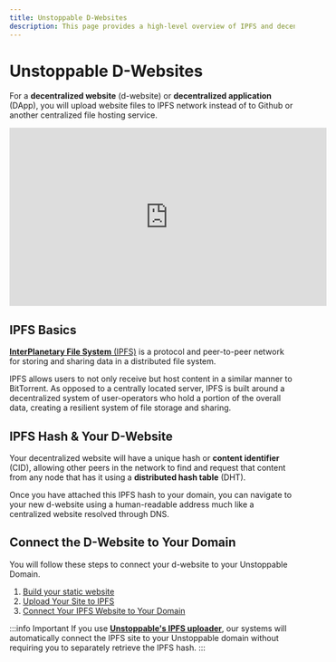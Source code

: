 ```yaml
---
title: Unstoppable D-Websites
description: This page provides a high-level overview of IPFS and decentralized websites and how they work alongside Unstoppable domains.
---
```


# Unstoppable D-Websites

For a **decentralized website** \(d-website\) or **decentralized application** \(DApp\), you will upload website files to IPFS network instead of to Github or another centralized file hosting service. 

<iframe width="560" height="315" src="https://www.youtube.com/embed/I9vTeAtELOk" title="YouTube video player" frameborder="0" allow="accelerometer; autoplay; clipboard-write; encrypted-media; gyroscope; picture-in-picture" allowfullscreen></iframe>

## IPFS Basics

[**InterPlanetary File System** \(IPFS\)](https://en.wikipedia.org/wiki/InterPlanetary_File_System) is a protocol and peer-to-peer network for storing and sharing data in a distributed file system.

IPFS allows users to not only receive but host content in a similar manner to BitTorrent. As opposed to a centrally located server, IPFS is built around a decentralized system of user-operators who hold a portion of the overall data, creating a resilient system of file storage and sharing. 

## IPFS Hash & Your D-Website

Your decentralized website will have a unique hash or **content identifier** (CID), allowing other peers in the network to find and request that content from any node that has it using a **distributed hash table** \(DHT\).

Once you have attached this IPFS hash to your domain, you can navigate to your new d-website using a human-readable address much like a centralized website resolved through DNS. 

## Connect the D-Website to Your Domain

You will follow these steps to connect your d-website to your Unstoppable Domain. 

1. [Build your static website](build-website.md)
2. [Upload Your Site to IPFS](upload-ipfs.md)
3. [Connect Your IPFS Website to Your Domain](connect-ipfs-to-domain.md)

:::info Important
If you use [**Unstoppable's IPFS uploader**](upload-ipfs.md#option-1-upload-your-website-with-our-ipfs-uploader), our systems will automatically connect the IPFS site to your Unstoppable domain without requiring you to separately retrieve the IPFS hash.
:::